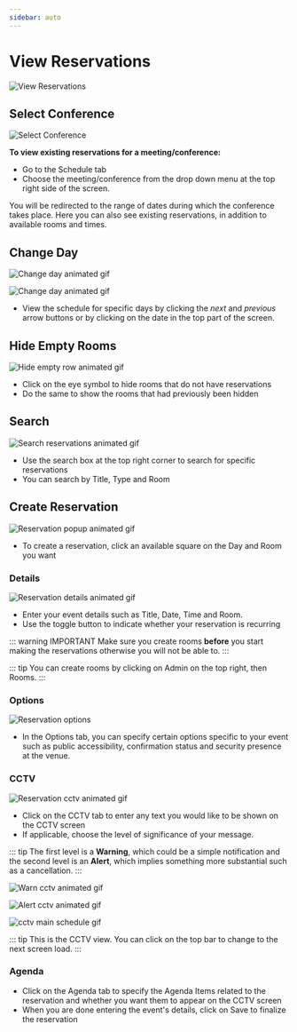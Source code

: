 ```yaml
---
sidebar: auto
---
```


# View Reservations
![View Reservations](https://attachments.cbd.int/apps/eunomia/schedule.png)
## Select Conference
![Select Conference](https://attachments.cbd.int/apps/eunomia/conference.gif)

**To view existing reservations for a meeting/conference:** 
- Go to the Schedule tab
- Choose the meeting/conference from the drop down menu at the top right side of the screen. 

You will be redirected to the range of dates during which the conference takes place. Here you can also see existing reservations, in addition to available rooms and times.

## Change Day
![Change day animated gif](https://attachments.cbd.int/apps/eunomia/change-days.gif)

![Change day animated gif](https://attachments.cbd.int/apps/eunomia/change-day-2.gif)

- View the schedule for specific days by clicking the *next* and *previous* arrow buttons or by clicking on the date in the top part of the screen.

## Hide Empty Rooms
![Hide empty row animated gif](https://attachments.cbd.int/apps/eunomia/hide.gif)

- Click on the eye symbol to hide rooms that do not have reservations
- Do the same to show the rooms that had previously been hidden

## Search
![Search reservations animated gif](https://attachments.cbd.int/apps/eunomia/search-schedule.gif)

- Use the search box at the top right corner to search for specific reservations
- You can search by Title, Type and Room

## Create Reservation
![Reservation popup animated gif](https://attachments.cbd.int/apps/eunomia/reservation.gif)

- To create a reservation, click an available square on the Day and Room you want

### Details
![Reservation details animated gif](https://attachments.cbd.int/apps/eunomia/reservation-details.gif)

- Enter your event details such as Title, Date, Time and Room.
- Use the toggle button to indicate whether your reservation is recurring

::: warning IMPORTANT
Make sure you create rooms **before** you start making the reservations otherwise you will not be able to.
:::

::: tip
You can create rooms by clicking on Admin on the top right, then Rooms.
:::

### Options
![Reservation options](https://attachments.cbd.int/apps/eunomia/reservation-options.png)

- In the Options tab, you can specify certain options specific to your event such as public accessibility, confirmation status and security presence at the venue.

### CCTV
![Reservation cctv animated gif](https://attachments.cbd.int/apps/eunomia/reservation-cctv.gif)

- Click on the CCTV tab to enter any text you would like to be shown on the CCTV screen
- If applicable, choose the level of significance of your message. 

::: tip
The first level is a **Warning**, which could be a simple notification and the second level is an **Alert**, which implies something more substantial such as a cancellation.
:::

![Warn cctv animated gif](https://attachments.cbd.int/apps/eunomia/reservation-warn-cctv.png)

![Alert cctv animated gif](https://attachments.cbd.int/apps/eunomia/reservation-alert-cctv.png)

![cctv main schedule gif](https://attachments.cbd.int/apps/eunomia/cctv-main-schedule.png)

::: tip
This is the CCTV view. You can click on the top bar to change to the next screen load.
:::

### Agenda
- Click on the Agenda tab to specify the Agenda Items related to the reservation and whether you want them to appear on the CCTV screen
- When you are done entering the event's details, click on Save to finalize the reservation
